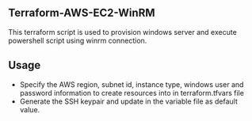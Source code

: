 
## Terraform-AWS-EC2-WinRM
This terraform script is used to provision windows server and execute powershell script using winrm connection.

## Usage
* Specify the AWS region, subnet id, instance type, windows user and password information to create resources into in terraform.tfvars file
* Generate the SSH keypair and update in the variable file as default value.
